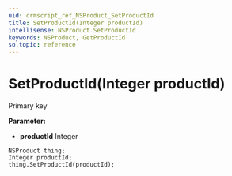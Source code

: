```yaml
---
uid: crmscript_ref_NSProduct_SetProductId
title: SetProductId(Integer productId)
intellisense: NSProduct.SetProductId
keywords: NSProduct, GetProductId
so.topic: reference
---
```


# SetProductId(Integer productId)

Primary key

**Parameter:** 
 - **productId** Integer

```crmscript
NSProduct thing;
Integer productId;
thing.SetProductId(productId);
```

